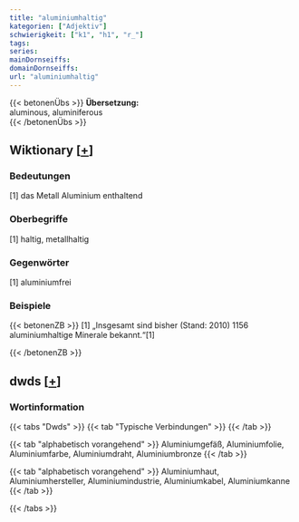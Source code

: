 ```yaml
---
title: "aluminiumhaltig"
kategorien: ["Adjektiv"]
schwierigkeit: ["k1", "h1", "r_"]
tags:
series:
mainDornseiffs:
domainDornseiffs:
url: "aluminiumhaltig"
---
```


{{< betonenÜbs >}}
**Übersetzung:**  
aluminous, aluminiferous  
{{< /betonenÜbs >}}

## Wiktionary [[+](https://de.wiktionary.org/wiki/aluminiumhaltig)]

### Bedeutungen
[1] das Metall Aluminium enthaltend  

### Oberbegriffe
[1] haltig, metallhaltig  

### Gegenwörter
[1] aluminiumfrei  

### Beispiele
{{< betonenZB >}}
[1] „Insgesamt sind bisher (Stand: 2010) 1156 aluminiumhaltige Minerale bekannt.“[1]  

{{< /betonenZB >}}


## dwds [[+](https://www.dwds.de/wb/aluminiumhaltig)]

### Wortinformation
{{< tabs "Dwds" >}}
{{< tab "Typische Verbindungen" >}}
{{< /tab >}}

{{< tab "alphabetisch vorangehend" >}}
Aluminiumgefäß, Aluminiumfolie, Aluminiumfarbe, Aluminiumdraht, Aluminiumbronze
{{< /tab >}}

{{< tab "alphabetisch vorangehend" >}}
Aluminiumhaut, Aluminiumhersteller, Aluminiumindustrie, Aluminiumkabel, Aluminiumkanne
{{< /tab >}}

{{< /tabs >}}

